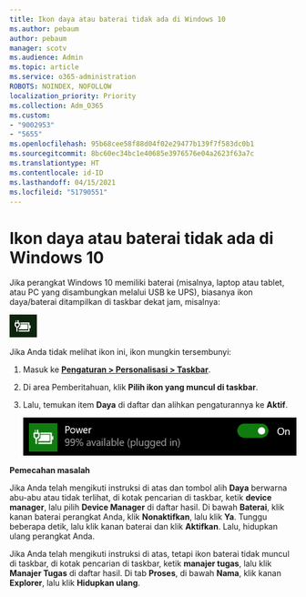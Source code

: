 ```yaml
---
title: Ikon daya atau baterai tidak ada di Windows 10
ms.author: pebaum
author: pebaum
manager: scotv
ms.audience: Admin
ms.topic: article
ms.service: o365-administration
ROBOTS: NOINDEX, NOFOLLOW
localization_priority: Priority
ms.collection: Adm_O365
ms.custom:
- "9002953"
- "5655"
ms.openlocfilehash: 95b68cee58f88d04f02e29477b139f7f583dc0b1
ms.sourcegitcommit: 8bc60ec34bc1e40685e3976576e04a2623f63a7c
ms.translationtype: HT
ms.contentlocale: id-ID
ms.lasthandoff: 04/15/2021
ms.locfileid: "51790551"
---
```

# <a name="power-or-battery-icon-missing-in-windows-10"></a>Ikon daya atau baterai tidak ada di Windows 10

Jika perangkat Windows 10 memiliki baterai (misalnya, laptop atau tablet, atau PC yang disambungkan melalui USB ke UPS), biasanya ikon daya/baterai ditampilkan di taskbar dekat jam, misalnya:

![Ikon baterai](media/battery-icon.png)

Jika Anda tidak melihat ikon ini, ikon mungkin tersembunyi:

1. Masuk ke **[Pengaturan > Personalisasi > Taskbar](ms-settings:taskbar?activationSource=GetHelp)**.

2. Di area Pemberitahuan, klik **Pilih ikon yang muncul di taskbar**.

3. Lalu, temukan item **Daya** di daftar dan alihkan pengaturannya ke **Aktif**.

    ![Menampilkan ikon daya di Taskbar](media/power-icon-on.png)

**Pemecahan masalah**

Jika Anda telah mengikuti instruksi di atas dan tombol alih **Daya** berwarna abu-abu atau tidak terlihat, di kotak pencarian di taskbar, ketik **device manager**, lalu pilih **Device Manager** di daftar hasil. Di bawah **Baterai**, klik kanan baterai perangkat Anda, klik **Nonaktifkan**, lalu klik **Ya**. Tunggu beberapa detik, lalu klik kanan baterai dan klik **Aktifkan**. Lalu, hidupkan ulang perangkat Anda.

Jika Anda telah mengikuti instruksi di atas, tetapi ikon baterai tidak muncul di taskbar, di kotak pencarian di taskbar, ketik **manajer tugas**, lalu klik **Manajer Tugas** di daftar hasil. Di tab **Proses**, di bawah **Nama**, klik kanan **Explorer**, lalu klik **Hidupkan ulang**.

